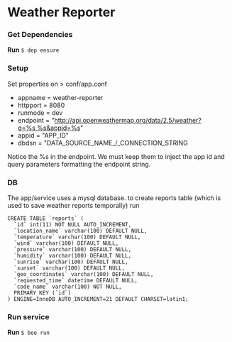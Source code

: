 # Weather Reporter

### Get Dependencies
**Run** `$ dep ensure`

### Setup
Set properties on > conf/app.conf
* appname = weather-reporter
* httpport = 8080
* runmode = dev
* endpoint = "http://api.openweathermap.org/data/2.5/weather?q=%s,%s&appid=%s"
* appid = "APP_ID"
* dbdsn = "DATA_SOURCE_NAME_/_CONNECTION_STRING

Notice the %s in the endpoint. We must keep them to inject the app id and query parameters formatting the endpoint string.

### DB
The app/service uses a mysql database. to create reports table (which is used to save weather reports temporally) run
```
CREATE TABLE `reports` (
  `id` int(11) NOT NULL AUTO_INCREMENT,
  `location_name` varchar(100) DEFAULT NULL,
  `temperature` varchar(100) DEFAULT NULL,
  `wind` varchar(100) DEFAULT NULL,
  `pressure` varchar(100) DEFAULT NULL,
  `humidity` varchar(100) DEFAULT NULL,
  `sunrise` varchar(100) DEFAULT NULL,
  `sunset` varchar(100) DEFAULT NULL,
  `geo_coordinates` varchar(100) DEFAULT NULL,
  `requested_time` datetime DEFAULT NULL,
  `code_name` varchar(100) NOT NULL,
  PRIMARY KEY (`id`)
) ENGINE=InnoDB AUTO_INCREMENT=21 DEFAULT CHARSET=latin1;
``` 
### Run service
**Run** `$ bee run`